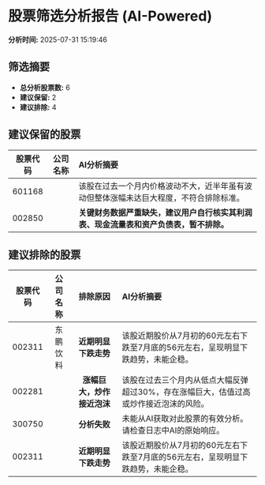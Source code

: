 # 股票筛选分析报告 (AI-Powered)

**分析时间:** 2025-07-31 15:19:46

## 筛选摘要

- **总分析股票数:** 6
- **建议保留:** 2
- **建议排除:** 4

## 建议保留的股票

| 股票代码 | 公司名称 | AI分析摘要 |
|:---:|:---:|:---|
| 601168 |  | 该股在过去一个月内价格波动不大，近半年虽有波动但整体涨幅未达巨大程度，不符合排除标准。 |
| 002850 |  | **关键财务数据严重缺失，建议用户自行核实其利润表、现金流量表和资产负债表，暂不排除。** |

## 建议排除的股票

| 股票代码 | 公司名称 | 排除原因 | AI分析摘要 |
|:---:|:---:|:---:|:---|
| 002311 | 东鹏饮料 | **近期明显下跌走势** | 该股近期股价从7月初的60元左右下跌至7月底的56元左右，呈现明显下跌趋势，未能企稳。 |
| 002281 |  | **涨幅巨大，炒作接近泡沫** | 该股在过去三个月内从低点大幅反弹超过30%，存在涨幅巨大，估值过高或炒作接近泡沫的风险。 |
| 300750 |  | **分析失败** | 未能从AI获取对此股票的有效分析。请检查日志中AI的原始响应。 |
| 002311 |  | **近期明显下跌走势** | 该股近期股价从7月初的60元左右下跌至7月底的56元左右，呈现明显下跌趋势，未能企稳。 |

